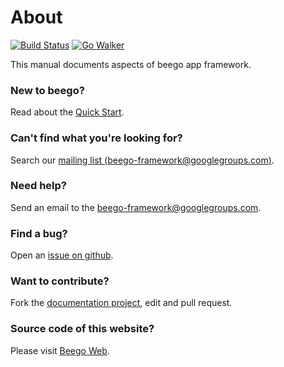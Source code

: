 # About

[![Build Status](https://drone.io/github.com/astaxie/beego/status.png)](https://drone.io/github.com/astaxie/beego/latest) [![Go Walker](http://gowalker.org/api/v1/badge)](http://gowalker.org/github.com/astaxie/beego)

This manual documents aspects of beego app framework.

### New to beego?

Read about the [Quick Start](quickstart).

### Can't find what you're looking for?

Search our [mailing list (beego-framework@googlegroups.com)](https://groups.google.com/forum/#!forum/beego-framework).

### Need help?

Send an email to the [beego-framework@googlegroups.com](mailto:beego-framework@googlegroups.com).

### Find a bug?

Open an [issue on github](https://github.com/astaxie/beego/issues).

### Want to contribute?

Fork the [documentation project](https://github.com/beego/beedoc), edit and pull request.

### Source code of this website?

Please visit [Beego Web](https://github.com/beego/beeweb).

